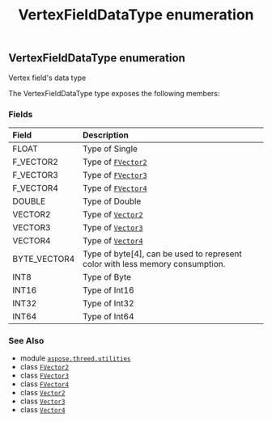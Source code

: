 ﻿---
title: VertexFieldDataType enumeration
second_title: Aspose.3D for Python via .NET API References
description: 
type: docs
weight: 270
url: /python-net/aspose.threed.utilities/vertexfielddatatype/
is_root: false
---

## VertexFieldDataType enumeration

Vertex field's data type



The VertexFieldDataType type exposes the following members:

### Fields
| Field | Description |
| :- | :- |
| FLOAT | Type of Single |
| F_VECTOR2 | Type of [`FVector2`](/3d/python-net/aspose.threed.utilities/fvector2) |
| F_VECTOR3 | Type of [`FVector3`](/3d/python-net/aspose.threed.utilities/fvector3) |
| F_VECTOR4 | Type of [`FVector4`](/3d/python-net/aspose.threed.utilities/fvector4) |
| DOUBLE | Type of Double |
| VECTOR2 | Type of [`Vector2`](/3d/python-net/aspose.threed.utilities/vector2) |
| VECTOR3 | Type of [`Vector3`](/3d/python-net/aspose.threed.utilities/vector3) |
| VECTOR4 | Type of [`Vector4`](/3d/python-net/aspose.threed.utilities/vector4) |
| BYTE_VECTOR4 | Type of byte[4], can be used to represent color with less memory consumption. |
| INT8 | Type of Byte |
| INT16 | Type of Int16 |
| INT32 | Type of Int32 |
| INT64 | Type of Int64 |



### See Also
* module [`aspose.threed.utilities`](..)
* class [`FVector2`](/3d/python-net/aspose.threed.utilities/fvector2)
* class [`FVector3`](/3d/python-net/aspose.threed.utilities/fvector3)
* class [`FVector4`](/3d/python-net/aspose.threed.utilities/fvector4)
* class [`Vector2`](/3d/python-net/aspose.threed.utilities/vector2)
* class [`Vector3`](/3d/python-net/aspose.threed.utilities/vector3)
* class [`Vector4`](/3d/python-net/aspose.threed.utilities/vector4)
